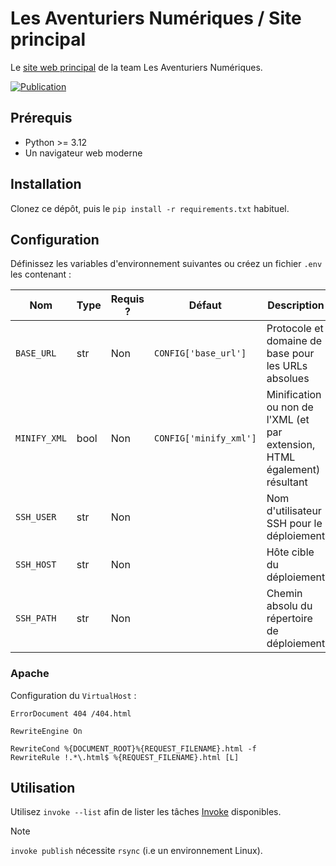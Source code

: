 # Les Aventuriers Numériques / Site principal

Le [site web principal](https://team-lan.org/) de la team Les Aventuriers Numériques.

[![Publication](https://github.com/Les-Aventuriers-Numeriques/site-principal/actions/workflows/publish.yml/badge.svg)](https://github.com/Les-Aventuriers-Numeriques/site-principal/actions/workflows/publish.yml)

## Prérequis

  - Python >= 3.12
  - Un navigateur web moderne

## Installation

Clonez ce dépôt, puis le `pip install -r requirements.txt` habituel.

## Configuration

Définissez les variables d'environnement suivantes ou créez un fichier `.env` les contenant :

| Nom          | Type | Requis ? | Défaut                 | Description                                                               |
|--------------|------|----------|------------------------|---------------------------------------------------------------------------|
| `BASE_URL`   | str  | Non      | `CONFIG['base_url']`   | Protocole et domaine de base pour les URLs absolues                       |
| `MINIFY_XML` | bool | Non      | `CONFIG['minify_xml']` | Minification ou non de l'XML (et par extension, HTML également) résultant |
| `SSH_USER`   | str  | Non      |                        | Nom d'utilisateur SSH pour le déploiement                                 |
| `SSH_HOST`   | str  | Non      |                        | Hôte cible du déploiement                                                 |
| `SSH_PATH`   | str  | Non      |                        | Chemin absolu du répertoire de déploiement                                |

### Apache

Configuration du `VirtualHost` :

```apacheconf
ErrorDocument 404 /404.html

RewriteEngine On

RewriteCond %{DOCUMENT_ROOT}%{REQUEST_FILENAME}.html -f
RewriteRule !.*\.html$ %{REQUEST_FILENAME}.html [L]
```

## Utilisation

Utilisez `invoke --list` afin de lister les tâches [Invoke](https://www.pyinvoke.org/) disponibles.

> [!NOTE]
> `invoke publish` nécessite `rsync` (i.e un environnement Linux).